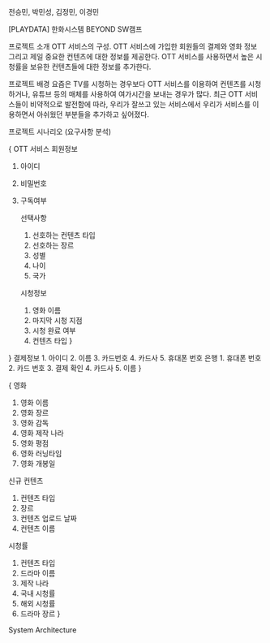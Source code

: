 
전승민, 박민성, 김정민, 이경민

 [PLAYDATA] 한화시스템 BEYOND SW캠프








 프로젝트 소개
OTT 서비스의 구성.
OTT 서비스에 가입한 회원들의 결제와 영화 정보 그리고 제일 중요한 컨텐츠에 대한 정보를 제공한다.
OTT 서비스를 사용하면서 높은 시청률을 보유한 컨텐츠들에 대한 정보를 추가한다.


프로젝트 배경
요즘은 TV를 시청하는 경우보다 OTT 서비스를 이용하여 컨텐츠를 시청하거나, 유튜브 등의 매체를 사용하여 여가시간을 보내는 경우가 많다. 최근 OTT 서비스들이 비약적으로 발전함에 따라, 우리가 잘쓰고 있는 서비스에서 우리가 서비스를 이용하면서 아쉬웠던 부분들을 추가하고 싶어졌다.

프로젝트 시나리오 (요구사항 분석)

{
OTT 서비스 회원정보
  1. 아이디
  2. 비밀번호
  3. 구독여부
     
     선택사항
       1. 선호하는 컨텐츠 타입
       2. 선호하는 장르
       3. 성별
       4. 나이
       5. 국가
    
     시청정보
       1. 영화 이름
       2. 마지막 시청 지점
       3. 시청 완료 여부
       4. 컨텐츠 타입
}

}
  결제정보
    1. 아이디
    2. 이름
    3. 카드번호
    4. 카드사
    5. 휴대폰 번호
  은행
    1. 휴대폰 번호
    2. 카드 번호
    3. 결제 확인
    4. 카드사
    5. 이름
}

{
영화
  1. 영화 이름
  2. 영화 장르
  3. 영화 감독
  4. 영화 제작 나라
  5. 영화 평점
  6. 영화 러닝타임
  7. 영화 개봉일
     
신규 컨텐츠
  1. 컨텐츠 타입
  2. 장르
  3. 컨텐츠 업로드 날짜
  4. 컨텐츠 이름

시청률
  1. 컨텐츠 타입
  2. 드라마 이름
  3. 제작 나라
  4. 국내 시청률
  5. 해외 시청률
  6. 드라마 장르
}




System Architecture
